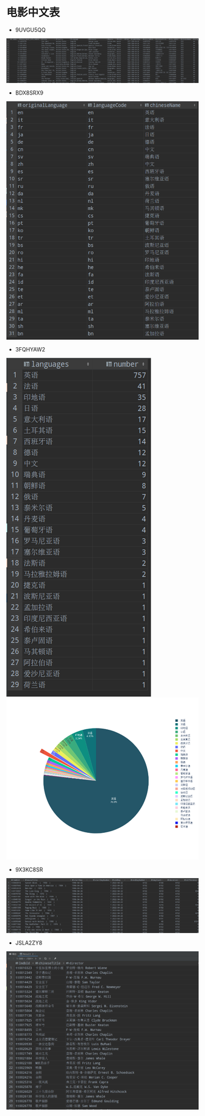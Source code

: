 # 电影中文表
- 9UVGU5QQ

![9UVGU5QQ](for_excel/9UVGU5QQ.png)

- BDX8SRX9

![BDX8SRX9](for_excel/BDX8SRX9.png)

- 3FQHYAW2

![3FQHYAW2](for_chart/3FQHYAW2.png)
![3FQHYAW2](for_chart/chart_3FQHYAW2.png)

- 9X3KC8SR

![9X3KC8SR](for_excel/9X3KC8SR.png)

- JSLA2ZY8

![JSLA2ZY8](for_excel/JSLA2ZY8.png)
